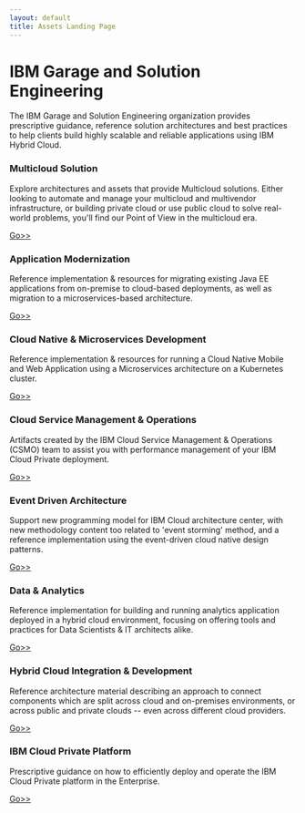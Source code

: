 ```yaml
---
layout: default
title: Assets Landing Page
---
```


# IBM Garage and Solution Engineering

The IBM Garage and Solution Engineering organization provides prescriptive guidance, reference solution architectures and best practices to help clients build highly scalable and reliable applications using IBM Hybrid Cloud.

### Multicloud Solution

Explore architectures and assets that provide Multicloud solutions. Either looking to automate and manage your multicloud and multivendor infrastructure, or building private cloud or use public cloud to solve real-world problems, you'll find our Point of View in the multicloud era. 

[Go>>](deliverables/multicloud-solution.html)

### Application Modernization

Reference implementation & resources for migrating existing Java EE applications from on-premise to cloud-based deployments, as well as migration to a microservices-based architecture.

[Go>>](deliverables/application-modernization.html)

### Cloud Native &amp; Microservices Development

Reference implementation & resources for running a Cloud Native Mobile and Web Application using a Microservices architecture on a Kubernetes cluster.

[Go>>](deliverables/cloud-native.html)

### Cloud Service Management & Operations

Artifacts created by the IBM Cloud Service Management & Operations (CSMO) team to assist you with performance management of your IBM Cloud Private deployment.

[Go>>](deliverables/csmo.html)

### Event Driven Architecture
Support new programming model for IBM Cloud architecture center, with new methodology content too related to 'event storming' method, and a reference implementation using the event-driven cloud native design patterns.

[Go>>](deliverables/eda.html)

### Data & Analytics

Reference implementation for building and running analytics application deployed in a hybrid cloud environment, focusing on offering tools and practices for Data Scientists & IT architects alike.

[Go>>](deliverables/data-and-analytics.html)

### Hybrid Cloud Integration & Development

Reference architecture material describing an approach to connect components which are split across cloud and on-premises environments, or across public and private clouds -- even across different cloud providers.

[Go>>](deliverables/integration.html)

### IBM Cloud Private Platform

Prescriptive guidance on how to efficiently deploy and operate the IBM Cloud Private platform in the Enterprise.

[Go>>](deliverables/ibm-cloud-private-platform.html)


<!--
## [](#sessions)Conference Sessions

Attending [InterConnect 2017](https://www.ibm.com/cloud-computing/us/en/interconnect/)?  Want more information on Cloud Architecture?

You're in luck!  The majority of CASE-related sessions and appearances are available on this page, with access to the rest of the conference agenda.

**[Check out the CASE experience at InterConnect 2017](sessions.html)**

## [](#code)Reference Architectures

It's the core of what CASE is all about, building reference architectures and exemplar applications to help our clients solve real-world problems.

**[Check out the currently available CASE Reference Architectures](code.html)**

## [](#resources)Additional Resources

Do you love whitepapers?  Are you more of a video demo person?  Well, don't miss the CASE Additional Resources page

**[Dive into the deep end with additional Cloud Architecture resources](resources.html)**
-->

